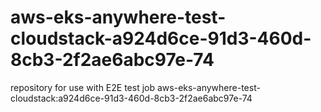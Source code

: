 # aws-eks-anywhere-test-cloudstack-a924d6ce-91d3-460d-8cb3-2f2ae6abc97e-74
repository for use with E2E test job aws-eks-anywhere-test-cloudstack:a924d6ce-91d3-460d-8cb3-2f2ae6abc97e-74
